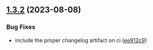 ## [1.3.2](https://github.com/8char/laux-compiler/compare/v1.3.1...v1.3.2) (2023-08-08)


### Bug Fixes

* include the proper changelog artifact on ci ([ee912c9](https://github.com/8char/laux-compiler/commit/ee912c97a66c51508c4fe24bb484ab708da422fd))
